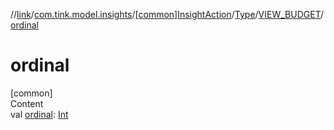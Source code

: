 //[link](../../../../index.md)/[com.tink.model.insights](../../../index.md)/[[common]InsightAction](../../index.md)/[Type](../index.md)/[VIEW_BUDGET](index.md)/[ordinal](ordinal.md)



# ordinal  
[common]  
Content  
val [ordinal](ordinal.md): [Int](https://kotlinlang.org/api/latest/jvm/stdlib/kotlin/-int/index.html)  



